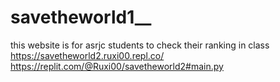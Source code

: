 # savetheworld1__
this website is for asrjc students to check their ranking in class
https://savetheworld2.ruxi00.repl.co/
https://replit.com/@Ruxi00/savetheworld2#main.py

